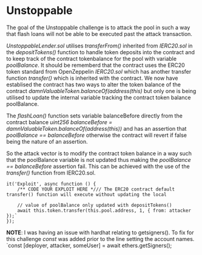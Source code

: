 # Unstoppable #
The goal of the Unstoppable challenge is to attack the pool in such a way that flash loans will not be able to be executed past the attack transaction.

*UnstoppableLender.sol* utilises *transferFrom()* inherited from *IERC20.sol* in the *depositTokens()* function to handle token deposits into the contract and to keep track of the contract tokenbalance for the pool with variable *poolBalance*. It should be rememberd that the contract uses the ERC20 token standard from OpenZeppelin *IERC20.sol* which has another transfer function *transfer()* which is inherited with the contract. We now have establised the contract has two ways to alter the token balance of the contract *damnValuableToken.balanceOf(address(this)* but only one is being utilised to update the internal variable tracking the contract token balance poolBalance.

The *flashLoan()* function sets variable balanceBefore directly from the contract balance *uint256 balanceBefore = damnValuableToken.balanceOf(address(this))* and has an assertion that *poolBalance == balanceBefore* otherwise the contract will revert if false being the nature of an assertion.

So the attack vector is to modify the contract token balance in a way such that the poolBalance variable is not updated thus making the *poolBalance == balanceBefore* assertion fail. This can be achieved with the use of the *transfer()* function from IERC20.sol.

```
it('Exploit', async function () {
    /** CODE YOUR EXPLOIT HERE */// The ERC20 contract default transfer() function will execute without updating the local

    // value of poolBalance only updated with depositTokens()
    await this.token.transfer(this.pool.address, 1, { from: attacker });`
});
```

**NOTE**: I was having an issue with hardhat relating to getsigners(). To fix for this challenge *const* was added prior to the line setting the account names.
`const [deployer, attacker, someUser] = await ethers.getSigners();
